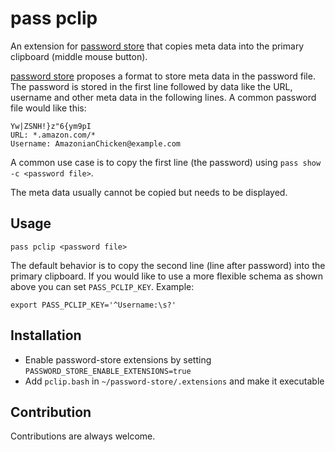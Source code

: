 # pass pclip

An extension for [password store](https://www.passwordstore.org/) that copies meta data into the primary clipboard (middle mouse button).

[password store](https://www.passwordstore.org/) proposes a format to store meta data in the password file. The password is stored in the first line followed by  data like the URL, username and other meta data in the following lines. A common password file would like this:
```
Yw|ZSNH!}z"6{ym9pI
URL: *.amazon.com/*
Username: AmazonianChicken@example.com
```

A common use case is to copy the first line (the password) using `pass show -c <password file>`.

The meta data usually cannot be copied but needs to be displayed.

## Usage
```
pass pclip <password file>
```
The default behavior is to copy the second line (line after password) into the primary clipboard. If you would like to use a more flexible schema as shown above you can set `PASS_PCLIP_KEY`. Example:
```
export PASS_PCLIP_KEY='^Username:\s?'
```

## Installation

- Enable password-store extensions by setting ``PASSWORD_STORE_ENABLE_EXTENSIONS=true``
- Add `pclip.bash` in `~/password-store/.extensions` and make it executable

## Contribution

Contributions are always welcome.
